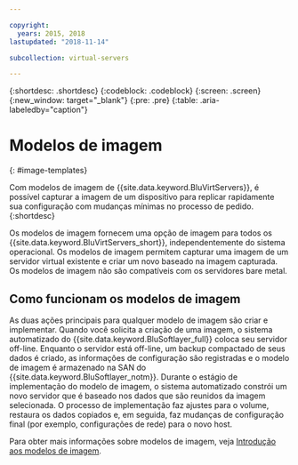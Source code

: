 ```yaml
---

copyright:
  years: 2015, 2018
lastupdated: "2018-11-14"

subcollection: virtual-servers

---
```


{:shortdesc: .shortdesc}
{:codeblock: .codeblock}
{:screen: .screen}
{:new_window: target="_blank"}
{:pre: .pre}
{:table: .aria-labeledby="caption"}

# Modelos de imagem
{: #image-templates}

Com modelos de imagem de {{site.data.keyword.BluVirtServers}}, é possível capturar a imagem de um dispositivo para replicar rapidamente sua configuração com mudanças mínimas no processo de pedido.
{:shortdesc}

Os modelos de imagem fornecem uma opção de imagem para todos os {{site.data.keyword.BluVirtServers_short}}, independentemente do sistema operacional. Os modelos de imagem permitem capturar uma imagem de um servidor virtual existente e criar um novo baseado na imagem capturada. Os modelos de imagem não são compatíveis com os servidores bare metal.

## Como funcionam os modelos de imagem
As duas ações principais para qualquer modelo de imagem são criar e implementar. Quando você solicita a criação de uma imagem, o sistema automatizado do {{site.data.keyword.BluSoftlayer_full}} coloca seu servidor off-line. Enquanto o servidor está off-line, um backup compactado de seus dados é criado, as informações de configuração são registradas e o modelo de imagem é armazenado na SAN do {{site.data.keyword.BluSoftlayer_notm}}. Durante o estágio de implementação do modelo de imagem, o sistema automatizado constrói um novo servidor que é baseado nos dados que são reunidos da imagem selecionada. O processo de implementação faz ajustes para o volume, restaura os dados copiados e, em seguida, faz mudanças de configuração final (por exemplo, configurações de rede) para o novo host.

Para obter mais informações sobre modelos de imagem, veja [Introdução aos modelos de imagem](/docs/infrastructure/image-templates?topic=image-templates-getting-started-with-image-templates).

